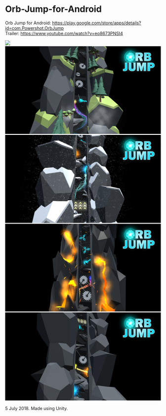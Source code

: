 # Orb-Jump-for-Android
Orb Jump for Android: https://play.google.com/store/apps/details?id=com.Powershot.OrbJump \
Trailer: https://www.youtube.com/watch?v=eo8673PNSI4

![](PromoImages/OrbJumpPromo5.png)
![](PromoImages/OrbJumpPromo1.png)
![](PromoImages/OrbJumpPromo2.png)
![](PromoImages/OrbJumpPromo3.png)
![](PromoImages/OrbJumpPromo4.png)

5 July 2018.
Made using Unity.
